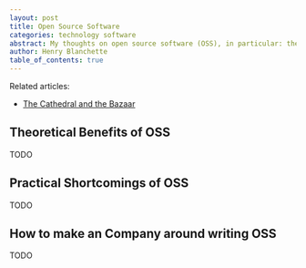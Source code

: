 ```yaml
---
layout: post
title: Open Source Software
categories: technology software
abstract: My thoughts on open source software (OSS), in particular: the theoretical benefits of OSS, the practical shortcomings of OSS, and how to make a profitable company that writes (a nonnegligible amount of) OSS.
author: Henry Blanchette
table_of_contents: true
---
```


Related articles:
- [The Cathedral and the Bazaar](https://www.tabletmag.com/sections/news/articles/the-cathedral-or-the-bizarre)

## Theoretical Benefits of OSS

TODO

## Practical Shortcomings of OSS

TODO

## How to make an Company around writing OSS

TODO

